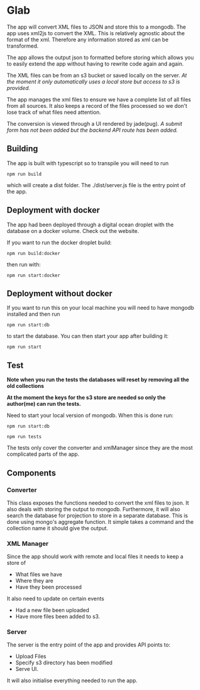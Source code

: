 # Glab

The app will convert XML files to JSON and store this to a mongodb. 
The app uses xml2js to convert the XML. This is relatively agnostic about the format of the xml.
Therefore any information stored as xml can be transformed.


The app allows the output json to formatted before storing which allows you to easily extend the app without having to rewrite code again and again.


The XML files can be from an s3 bucket or saved locally on the server.
*At the moment it only automatically uses a local store but access to s3 is provided.*


The app manages the xml files to ensure we have a complete list of all files from all sources. 
It also keeps a record of the files processed so we don't lose track of what files need attention.

The conversion is viewed through a UI rendered by jade(pug). 
*A submit form has not been added but the backend API route has been added.*

## Building

The app is built with typescript so to transpile you will need to run 

```
npm run build
```

which will create a dist folder. The ./dist/server.js file is the entry point of the app.


## Deployment with docker

The app had been deployed through a digital ocean droplet with the database on a docker volume.
Check out the website. 

If you want to run the docker droplet build: 

```
npm run build:docker
```

then run with:


```
npm run start:docker
```

## Deployment without docker

If you want to run this on your local machine you will need to have mongodb installed and then run

```
npm run start:db
```

to start the database. You can then start your app after building it:

```
npm run start
```


## Test

**Note when you run the tests the databases will reset by removing all the old collections**

**At the moment the keys for the s3 store are needed so only the author(me) can run the tests.**

Need to start your local version of mongodb. When this is done run: 

```
npm run start:db
```

```
npm run tests
```

The tests only cover the converter and xmlManager since they are the most complicated parts of the app.

## Components

### Converter 

This class exposes the functions needed to convert the xml files to json. 
It also deals with storing the output to mongodb. 
Furthermore, it will also search the database for projection to store in a separate database.
This is done using mongo's aggregate function. 
It simple takes a command and the collection name it should give the output.

### XML Manager

Since the app should work with remote and local files it needs to keep a store of

* What files we have
* Where they are
* Have they been processed

It also need to update on certain events

* Had a new file been uploaded
* Have more files been added to s3. 

### Server

The server is the entry point of the app and provides API points to:

* Upload Files
* Specify s3 directory has been modified
* Serve UI.

It will also initialise everything needed to run the app.


